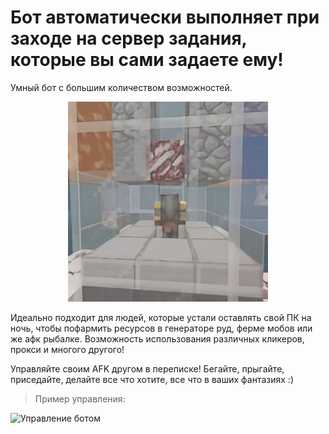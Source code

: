 # Бот автоматически выполняет при заходе на сервер задания, которые вы сами задаете ему!

Умный бот с большим количеством возможностей.

<p align="center">
  <img src="img/bot_in_generator.jpg" alt="Персонаж в игровом мире">
</p>

Идеально подходит для людей, которые устали оставлять свой ПК на ночь, чтобы пофармить ресурсов в генераторе руд, ферме мобов или же афк рыбалке. Возможность использования различных кликеров, прокси и многого другого!

Управляйте своим АFK другом в переписке! Бегайте, прыгайте, приседайте, делайте все что хотите, все что в ваших фантазиях :)

> Пример управления:

![Управление ботом](https://minebots.ru/img/bot_in_use.jpg)